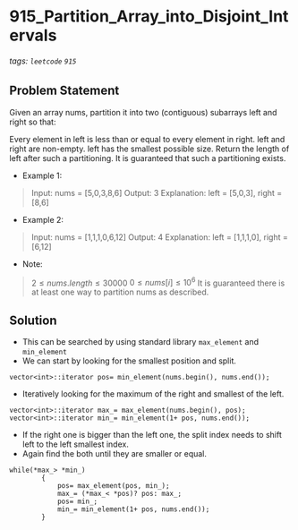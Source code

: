 # 915_Partition_Array_into_Disjoint_Intervals
###### tags: `leetcode` `915`
## Problem Statement
Given an array nums, partition it into two (contiguous) subarrays left and right so that:

Every element in left is less than or equal to every element in right.
left and right are non-empty.
left has the smallest possible size.
Return the length of left after such a partitioning.  It is guaranteed that such a partitioning exists.

- Example 1:

> Input: nums = [5,0,3,8,6]
Output: 3
Explanation: left = [5,0,3], right = [8,6]
- Example 2:

> Input: nums = [1,1,1,0,6,12]
Output: 4
Explanation: left = [1,1,1,0], right = [6,12]
 
- Note:

> $2 \leq nums.length \leq 30000$
$0 \leq nums[i] \leq 10^6$
It is guaranteed there is at least one way to partition nums as described.

## Solution
- This can be searched by using standard library ```max_element``` and ```min_element```
- We can start by looking for the smallest position and split.

```cpp=
vector<int>::iterator pos= min_element(nums.begin(), nums.end());
```
- Iteratively looking for the maximum of the right and smallest of the left.

```cpp=
vector<int>::iterator max_= max_element(nums.begin(), pos);
vector<int>::iterator min_= min_element(1+ pos, nums.end());
```
- If the right one is bigger than the left one, the split index needs to shift left to the left smallest index.
- Again find the both until they are smaller or equal.

```cpp=
while(*max_> *min_)
        {
            pos= max_element(pos, min_);
            max_= (*max_< *pos)? pos: max_;
            pos= min_;
            min_= min_element(1+ pos, nums.end());
        }
```
